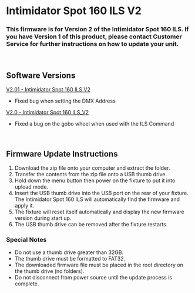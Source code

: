 # Intimidator Spot 160 ILS V2

### This firmware is for Version 2 of the Intimidator Spot 160 ILS. If you have Version 1 of this product, please contact Customer Service for further instructions on how to update your unit.

&nbsp;

## Software Versions

[V2.01 - Intimidator Spot 160 ILS V2](https://github.com/Chauvet-DJ/INTIMSPOT160ILS_V2/blob/915aab0734bce32a12307e1444a38853f7dcef45/firmware/V2.01_06-17-24.zip)
- Fixed bug when setting the DMX Address

[V2.0 - Intimidator Spot 160 ILS_V2](https://github.com/Chauvet-DJ/INTIMSPOT160ILS_V2/blob/e43b73325d538767a124a7f1b89461edad1008ba/firmware/V2.0_05-12-2023.zip)
- Fixed a bug on the gobo wheel when used with the ILS Command

&nbsp; 

## Firmware Update Instructions
1. Download the zip file onto your computer and extract the folder.
2. Transfer the contents from the zip file onto a USB thumb drive.
3. Hold down the menu button then power on the fixture to put it into upload mode.
4. Insert the USB thumb drive into the USB port on the rear of your fixture. The Intimidator Spot 160 ILS will automatically find the firmware and apply it.
5. The fixture will reset itself automatically and display the new firmware version during start up.
6. The USB thumb drive can be removed after the fixture restarts.

### Special Notes
* Do not use a thumb drive greater than 32GB.
* The thumb drive must be formatted to FAT32.
* The downloaded firmware file must be placed in the root directory on the thumb drive (no folders).
* Do not disconnect from power source until the update process is complete. 
